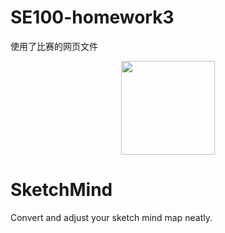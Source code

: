 # SE100-homework3
使用了比赛的网页文件
<div align=center>
    <img width="150" height="150" src="https://raw.githubusercontent.com/malloc-0/SketchMind/master/SketchMind.Resources/Icons/Main_300_300.png"/>
</div>

# SketchMind
Convert and adjust your sketch mind map neatly.
